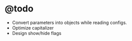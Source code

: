 # @todo

- Convert parameters into objects while reading configs.
- Optimize capitalizer
- Design show/hide flags

